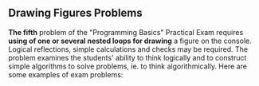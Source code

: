 ## Drawing Figures Problems

**The fifth** problem of the "Programming Basics" Practical Exam requires **using of one or several nested loops for drawing** a figure on the console. Logical reflections, simple calculations and checks may be required. The problem examines the students' ability to think logically and to construct simple algorithms to solve problems, ie. to think algorithmically. Here are some examples of exam problems:
